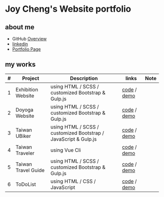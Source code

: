 # Joy Cheng's Website portfolio

## about me
- GitHub [Overview](https://github.com/Joy-port)
- [linkedin](https://www.linkedin.com/in/joy-ciao/)
- [Portfolio Page](https://www.joycheng.io/)

## my works

| # | Project | Description | links | Note |
| --- | ------- | ----------- | ---- | ---- |
| 1 | Exhibition Website | using HTML / SCSS / customized Bootstrap & Gulp.js | [code](https://github.com/Joy-port/week6-exhibinection) / [demo](http://exhibinection.joycheng.io/) |  |
| 2 | Doyoga Website | using HTML / SCSS / customized Bootstrap & Gulp.js | [code](https://github.com/Joy-port/week8-doyoga) / [demo](http://doyoga.joycheng.io/) |  |
| 3 | Taiwan UBiker | using HTML / SCSS / customized Bootstrap / JavaScript & Gulp.js | [code](https://github.com/Joy-port/taiwan-Ubiker) / [demo](https://joy-port.github.io/taiwan-Ubiker/) |  |
| 4 | Taiwan Traveler | using Vue Cli | [code](https://github.com/Joy-port/taiwan-traveler) / [demo](https://joy-port.github.io/taiwan-traveler/) |  |
| 5 | Taiwan Travel Guide | using HTML / SCSS / customized Bootstrap & Gulp.js | [code](https://github.com/Joy-port/thef2e-week1) / [demo](https://joy-port.github.io/thef2e-week1/) |  |
| 6 | ToDoList | using HTML / CSS / JavaScript | [code](https://github.com/Joy-port/hex-todolist) / [demo](https://todolist.joycheng.io/) |  |
